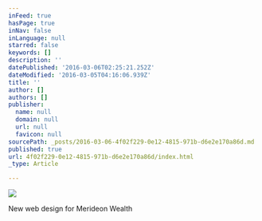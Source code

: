 ```yaml
---
inFeed: true
hasPage: true
inNav: false
inLanguage: null
starred: false
keywords: []
description: ''
datePublished: '2016-03-06T02:25:21.252Z'
dateModified: '2016-03-05T04:16:06.939Z'
title: ''
author: []
authors: []
publisher:
  name: null
  domain: null
  url: null
  favicon: null
sourcePath: _posts/2016-03-06-4f02f229-0e12-4815-971b-d6e2e170a86d.md
published: true
url: 4f02f229-0e12-4815-971b-d6e2e170a86d/index.html
_type: Article

---
```

![](https://the-grid-user-content.s3-us-west-2.amazonaws.com/e823c202-f8dd-4b0c-b049-6421304e4be4.png)

New web design for Merideon Wealth